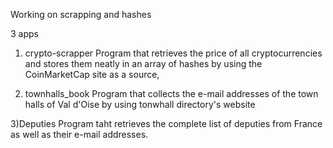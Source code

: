 Working on scrapping and hashes

3 apps
1) crypto-scrapper
  Program that retrieves the price of all cryptocurrencies and stores them neatly in an array of hashes by using the CoinMarketCap site as a source,

2) townhalls_book 
  Program that collects the e-mail addresses of the town halls of Val d'Oise by using tonwhall directory's website

3)Deputies
  Program taht retrieves the complete list of deputies from France as well as their e-mail addresses.